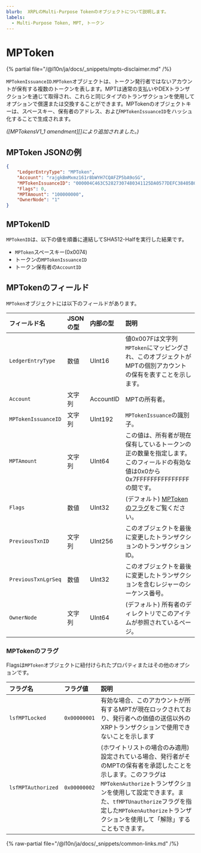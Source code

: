 ```yaml
---
blurb:  XRPLのMulti-Purpose Tokenのオブジェクトについて説明します。
labels:
  - Multi-Purpose Token, MPT, トークン
---
```

# MPToken

{% partial file="/@l10n/ja/docs/_snippets/mpts-disclaimer.md" /%}

`MPTokenIssuanceID`.`MPToken`オブジェクトは、トークン発行者ではないアカウントが保有する複数のトークンを表します。MPTは通常の支払いやDEXトランザクションを通じて取得され、これらと同じタイプのトランザクションを使用してオプションで償還または交換することができます。MPTokenのオブジェクトキーは、スペースキー、保有者のアドレス、および`MPTokenIssuanceID`をハッシュ化することで生成されます。

_([MPTokensV1_1 amendment][]により追加されました。)_

## MPToken JSONの例

```json
{
    "LedgerEntryType": "MPToken",
    "Account": "rajgkBmMxmz161r8bWYH7CQAFZP5bA9oSG",
    "MPTokenIssuanceID": "000004C463C52827307480341125DA0577DEFC38405B0E3E",
    "Flags": 0,
    "MPTAmount": "100000000",
    "OwnerNode": "1"
}
```

## MPTokenID

`MPTokenID`は、以下の値を順番に連結してSHA512-Halfを実行した結果です。

- `MPToken`スペースキー(0x0074)
- トークンの`MPTokenIssuanceID`
- トークン保有者の`AccountID`

## MPTokenのフィールド

`MPToken`オブジェクトには以下のフィールドがあります。

| フィールド名         | JSONの型 | 内部の型  | 説明 |
|:--------------------|:----------|:----------|:------------|
| `LedgerEntryType`   | 数値      | UInt16    | 値0x007Fは文字列`MPToken`にマッピングされ、このオブジェクトがMPTの個別アカウントの保有を表すことを示します。 |
| `Account`           | 文字列    | AccountID | MPTの所有者。 |
| `MPTokenIssuanceID` | 文字列    | UInt192   | `MPTokenIssuance`の識別子。 |
| `MPTAmount`         | 文字列    | UInt64    | この値は、所有者が現在保有しているトークンの正の数量を指定します。このフィールドの有効な値は0x0から0x7FFFFFFFFFFFFFFFの間です。 |
| `Flags`             | 数値      | UInt32    | (デフォルト) [MPTokenのフラグ](#mptokenのフラグ)をご覧ください。 |
| `PreviousTxnID`     | 文字列    | UInt256   | このオブジェクトを最後に変更したトランザクションのトランザクションID。 |
| `PreviousTxnLgrSeq` | 数値      | UInt32    | このオブジェクトを最後に変更したトランザクションを含むレジャーのシーケンス番号。 |
| `OwnerNode`         | 文字列    | UInt64    | (デフォルト) 所有者のディレクトリでこのアイテムが参照されているページ。 |


### MPTokenのフラグ

Flagsは`MPToken`オブジェクトに紐付けられたプロパティまたはその他のオプションです。

| フラグ名           | フラグ値     | 説明                                 |
|:-------------------|:-------------|:--------------------------------------------|
| `lsfMPTLocked`     | `0x00000001` | 有効な場合、このアカウントが所有するMPTが現在ロックされており、発行者への価値の送信以外のXRPトランザクションで使用できないことを示します |
| `lsfMPTAuthorized` | `0x00000002` | (ホワイトリストの場合のみ適用) 設定されている場合、発行者がそのMPTの保有者を承認したことを示します。このフラグは`MPTokenAuthorize`トランザクションを使用して設定できます。また、`tfMPTUnauthorize`フラグを指定した`MPTokenAuthorize`トランザクションを使用して「解除」することもできます。|

{% raw-partial file="/@l10n/ja/docs/_snippets/common-links.md" /%}
